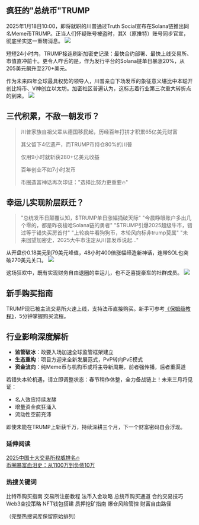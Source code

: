## 疯狂的"总统币"TRUMP
2025年1月18日10:00，即将就职的川普通过Truth Social宣布在Solana链推出同名Meme币TRUMP。正当人们怀疑账号被盗时，其X（原推特）账号同步官宣，彻底坐实这一重磅消息。
![](https://fe095ec.webp.li/trump_000.png)

短短24小时内，TRUMP接连刷新加密史记录：最快合约部署、最快上线交易所、市值直冲前十。更令人咋舌的是，作为发行平台的Solana链单日暴涨20%，从205美元飙升至270+美元。

作为未来四年全球最具权势的领导人，川普亲自下场发币的象征意义堪比中本聪开创比特币、V神创立以太坊。加密社区普遍认为，这标志着行业第三次重大转折点的到来。
![](https://fe095ec.webp.li/trump_001.png)

## 三代积累，不敌一朝发币？
> 川普家族自祖父辈从德国移民起，历经百年打拼才积累65亿美元财富
>
> 其父留下4亿遗产，而TRUMP币持仓80%的川普
>
> 仅用9小时就斩获280+亿美元收益
>
> 百年创业不如7小时发币
>
> 币圈造富神话再次印证："选择比努力更重要🔥"

## 幸运儿实现阶层跃迁？
> "总统发币日颠覆认知，$TRUMP单日涨幅捅破天际"
> "今晨睁眼账户多出几个零的，都是昨夜梭哈Solana链的勇者"
> "$TRUMP引爆2025超级牛市，错过等于错失买房首付"
> "上轮疯牛看狗狗币，本轮风向标非trump莫属"
> "未来回望加密史，2025大牛市注定从川普发币说起..."

从开盘价0.18美元到79美元峰值，48小时400倍涨幅缔造新神话，连带SOL也突破270美元关口。
![](https://fe095ec.webp.li/trump_003.png)

这场狂欢中，既有实现财务自由退圈的幸运儿，也不乏喜提豪车的社群成员。
![](https://fe095ec.webp.li/trump_002.png)

## 新手购买指南
TRUMP现已被主流交易所火速上线，支持法币直接购买。新手可参考[《保姆级教程》](https://heiyetouzi.xyz/ouyi-trump)，5分钟掌握购买流程。

## 行业影响深度解析

- **监管破冰**：政要入场加速全球监管框架建立
- **生态重构**：项目方迎来全新发展范式，PvP转向PvE模式
- **资金流向**：纯Meme币与机构币或将主导新周期，前者强传播，后者重渠道

若错失本轮机遇，请立即调整状态：春节稍作休整，全力备战链上！未来三月将见证：
- 名人效应持续发酵
- 增量资金疯狂涌入
- 流动性空前充沛

即使未能在TRUMP上斩获千万，持续深耕三个月，下一个财富密码自会浮现。

### 延伸阅读
[2025中国十大交易所权威排名🔥](https://btc8848.com/top-10-exchanges/)  
[币圈暴富血泪史：从1100万到负债10万](https://heiyetouzi.xyz/biquanstory001/)

### 热搜关键词
比特币购买指南 交易所注册教程 法币入金攻略 总统币购买通道 合约交易技巧 Web3空投策略 NFT钱包搭建 质押挖矿指南 爆仓风险管控 财富自由路径  

（完整热搜词库保留原始排列）